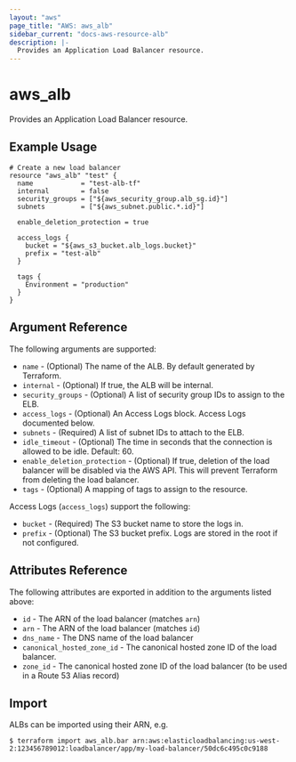 ```yaml
---
layout: "aws"
page_title: "AWS: aws_alb"
sidebar_current: "docs-aws-resource-alb"
description: |-
  Provides an Application Load Balancer resource.
---
```


# aws\_alb

Provides an Application Load Balancer resource.

## Example Usage

```
# Create a new load balancer
resource "aws_alb" "test" {
  name            = "test-alb-tf"
  internal        = false
  security_groups = ["${aws_security_group.alb_sg.id}"]
  subnets         = ["${aws_subnet.public.*.id}"]

  enable_deletion_protection = true

  access_logs {
    bucket = "${aws_s3_bucket.alb_logs.bucket}"
    prefix = "test-alb"
  }

  tags {
    Environment = "production"
  }
}
```

## Argument Reference

The following arguments are supported:

* `name` - (Optional) The name of the ALB. By default generated by Terraform.
* `internal` - (Optional) If true, the ALB will be internal.
* `security_groups` - (Optional) A list of security group IDs to assign to the ELB.
* `access_logs` - (Optional) An Access Logs block. Access Logs documented below.
* `subnets` - (Required) A list of subnet IDs to attach to the ELB.
* `idle_timeout` - (Optional) The time in seconds that the connection is allowed to be idle. Default: 60.
* `enable_deletion_protection` - (Optional) If true, deletion of the load balancer will be disabled via
   the AWS API. This will prevent Terraform from deleting the load balancer.
* `tags` - (Optional) A mapping of tags to assign to the resource.

Access Logs (`access_logs`) support the following:

* `bucket` - (Required) The S3 bucket name to store the logs in.
* `prefix` - (Optional) The S3 bucket prefix. Logs are stored in the root if not configured.

## Attributes Reference

The following attributes are exported in addition to the arguments listed above:

* `id` - The ARN of the load balancer (matches `arn`)
* `arn` - The ARN of the load balancer (matches `id`)
* `dns_name` - The DNS name of the load balancer
* `canonical_hosted_zone_id` - The canonical hosted zone ID of the load balancer.
* `zone_id` - The canonical hosted zone ID of the load balancer (to be used in a Route 53 Alias record)

## Import

ALBs can be imported using their ARN, e.g.

```
$ terraform import aws_alb.bar arn:aws:elasticloadbalancing:us-west-2:123456789012:loadbalancer/app/my-load-balancer/50dc6c495c0c9188
```
